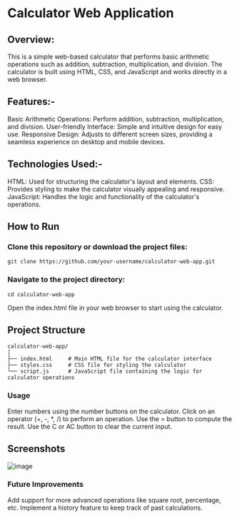 # Calculator Web Application
## Overview:
This is a simple web-based calculator that performs basic arithmetic operations such as addition, subtraction, multiplication, and division. The calculator is built using HTML, CSS, and JavaScript and works directly in a web browser.

## Features:-
Basic Arithmetic Operations: Perform addition, subtraction, multiplication, and division.
User-friendly Interface: Simple and intuitive design for easy use.
Responsive Design: Adjusts to different screen sizes, providing a seamless experience on desktop and mobile devices.

## Technologies Used:-
HTML: Used for structuring the calculator's layout and elements.
CSS: Provides styling to make the calculator visually appealing and responsive.
JavaScript: Handles the logic and functionality of the calculator's operations.

## How to Run
### Clone this repository or download the project files:

`git clone https://github.com/your-username/calculator-web-app.git`

### Navigate to the project directory:

`cd calculator-web-app`

Open the index.html file in your web browser to start using the calculator.

## Project Structure


``calculator-web-app/``<br>
``│``<br>
``├── index.html     # Main HTML file for the calculator interface``<br>
``├── styles.css     # CSS file for styling the calculator``<br>
``└── script.js      # JavaScript file containing the logic for calculator operations``<br>

### Usage
Enter numbers using the number buttons on the calculator.
Click on an operator (+, -, *, /) to perform an operation.
Use the = button to compute the result.
Use the C or AC button to clear the current input.

## Screenshots
![image](https://github.com/user-attachments/assets/d0d8ecb6-824f-474f-af6a-2cf4caf2dcd8)


### Future Improvements
Add support for more advanced operations like square root, percentage, etc.
Implement a history feature to keep track of past calculations.
